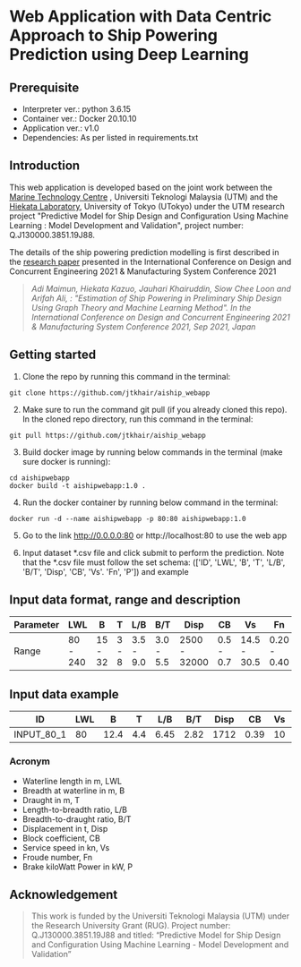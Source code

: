 # Web Application with Data Centric Approach to Ship Powering Prediction using Deep Learning

## Prerequisite
- Interpreter ver.: python 3.6.15
- Container ver.: Docker 20.10.10
- Application ver.: v1.0
- Dependencies: As per listed in requirements.txt

## Introduction
This web application is developed based on the joint work between the [Marine Technology Centre](http://www.mtc-utm.my/)
, Universiti Teknologi Malaysia (UTM) and the [Hiekata Laboratory](https://is.edu.k.u-tokyo.ac.jp/top), University of 
Tokyo (UTokyo) under the UTM research project "Predictive Model for Ship Design and Configuration Using Machine Learning
: Model Development and Validation", project number: Q.J130000.3851.19J88. 

The details of the ship powering prediction modelling is first described in the [research paper](https://bit.ly/3mL96kz) presented in the International Conference on Design and Concurrent Engineering 2021 & Manufacturing System Conference 2021

> _Adi Maimun, Hiekata Kazuo, Jauhari Khairuddin, Siow Chee Loon and Arifah Ali, : "Estimation of Ship Powering in
> Preliminary Ship Design Using Graph Theory and Machine Learning Method". In the International Conference on Design
> and Concurrent Engineering 2021 & Manufacturing System Conference 2021, Sep 2021, Japan_

## Getting started
1. Clone the repo by running this command in the terminal:

```
git clone https://github.com/jtkhair/aiship_webapp
```

2. Make sure to run the command git pull (if you already cloned this repo). In the cloned repo directory, run this 
command in the terminal:
```
git pull https://github.com/jtkhair/aiship_webapp
```

3. Build docker image by running below commands in the terminal (make sure docker is running):
```
cd aishipwebapp
docker build -t aishipwebapp:1.0 .
```

4. Run the docker container by running below command in the terminal:
```
docker run -d --name aishipwebapp -p 80:80 aishipwebapp:1.0
```

5. Go to the link http://0.0.0.0:80 or http://localhost:80 to use the web app

6. Input dataset *.csv file and click submit to perform the prediction. Note that the *.csv file must follow the set 
schema: (['ID', 'LWL', 'B', 'T', 'L/B', 'B/T', 'Disp', 'CB', 'Vs'. 'Fn', 'P']) and example

## Input data format, range and description

Parameter | LWL | B | T | L/B | B/T | Disp | CB |Vs | Fn | P | 
--- | --- | --- | --- |--- |--- |--- |--- |--- |--- |--- |
Range | 80 - 240 | 15 - 32 | 3 - 8 | 3.5 - 9.0 | 3.0 - 5.5 | 2500 - 32000 | 0.5 - 0.7 | 14.5 - 30.5 | 0.20 - 0.40 | 3000 - 70000 | 

## Input data example

ID | LWL | B | T | L/B | B/T | Disp | CB | Vs | Fn | P 
--- | --- | --- |--- |--- |--- |--- |--- |--- |--- |--- |
INPUT_80_1 | 80 | 12.4 | 4.4 | 6.45 | 2.82 | 1712 | 0.39 | 10 | 0.18 | Nan 

### Acronym
- Waterline length in m, LWL
- Breadth at waterline in m, B
- Draught in m, T
- Length-to-breadth ratio, L/B
- Breadth-to-draught ratio, B/T
- Displacement in t, Disp
- Block coefficient, CB
- Service speed in kn, Vs
- Froude number, Fn
- Brake kiloWatt Power in kW, P

## Acknowledgement
> This work is funded by the Universiti Teknologi Malaysia (UTM) under the Research University Grant (RUG).
Project number: Q.J130000.3851.19J88 and titled: “Predictive Model for Ship Design and Configuration Using Machine
Learning - Model Development and Validation”
